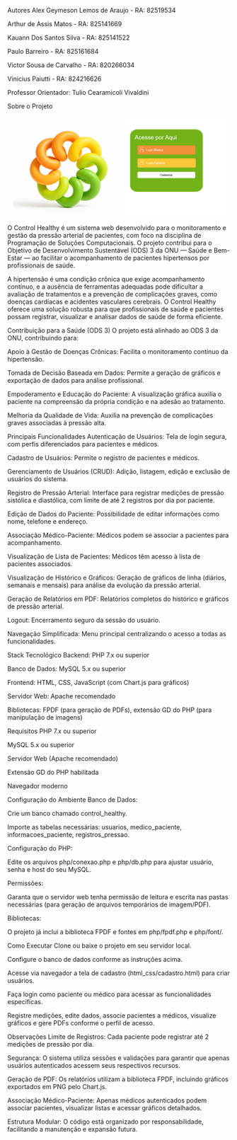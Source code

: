 Autores
Alex Geymeson Lemos de Araujo - RA: 82519534

Arthur de Assis Matos - RA: 825141669

Kauann Dos Santos Silva - RA: 825141522

Paulo Barreiro - RA: 825161684

Victor Sousa de Carvalho - RA: 820266034

Vinicius Paiutti - RA: 824216626

Professor Orientador:
Tulio Cearamicoli Vivaldini

Sobre o Projeto

![Screenshot mostrando a tela inicial do site](assets/TELA_INICIAL.png)


O Control Healthy é um sistema web desenvolvido para o monitoramento e gestão da pressão arterial de pacientes, com foco na disciplina de Programação de Soluções Computacionais. O projeto contribui para o Objetivo de Desenvolvimento Sustentável (ODS) 3 da ONU — Saúde e Bem-Estar — ao facilitar o acompanhamento de pacientes hipertensos por profissionais de saúde.

A hipertensão é uma condição crônica que exige acompanhamento contínuo, e a ausência de ferramentas adequadas pode dificultar a avaliação de tratamentos e a prevenção de complicações graves, como doenças cardíacas e acidentes vasculares cerebrais. O Control Healthy oferece uma solução robusta para que profissionais de saúde e pacientes possam registrar, visualizar e analisar dados de saúde de forma eficiente.

Contribuição para a Saúde (ODS 3)
O projeto está alinhado ao ODS 3 da ONU, contribuindo para:

Apoio à Gestão de Doenças Crônicas: Facilita o monitoramento contínuo da hipertensão.

Tomada de Decisão Baseada em Dados: Permite a geração de gráficos e exportação de dados para análise profissional.

Empoderamento e Educação do Paciente: A visualização gráfica auxilia o paciente na compreensão da própria condição e na adesão ao tratamento.

Melhoria da Qualidade de Vida: Auxilia na prevenção de complicações graves associadas à pressão alta.

Principais Funcionalidades
Autenticação de Usuários: Tela de login segura, com perfis diferenciados para pacientes e médicos.

Cadastro de Usuários: Permite o registro de pacientes e médicos.

Gerenciamento de Usuários (CRUD): Adição, listagem, edição e exclusão de usuários do sistema.

Registro de Pressão Arterial: Interface para registrar medições de pressão sistólica e diastólica, com limite de até 2 registros por dia por paciente.

Edição de Dados do Paciente: Possibilidade de editar informações como nome, telefone e endereço.

Associação Médico-Paciente: Médicos podem se associar a pacientes para acompanhamento.

Visualização de Lista de Pacientes: Médicos têm acesso à lista de pacientes associados.

Visualização de Histórico e Gráficos: Geração de gráficos de linha (diários, semanais e mensais) para análise da evolução da pressão arterial.

Geração de Relatórios em PDF: Relatórios completos do histórico e gráficos de pressão arterial.

Logout: Encerramento seguro da sessão do usuário.

Navegação Simplificada: Menu principal centralizando o acesso a todas as funcionalidades.

Stack Tecnológico
Backend: PHP 7.x ou superior

Banco de Dados: MySQL 5.x ou superior

Frontend: HTML, CSS, JavaScript (com Chart.js para gráficos)

Servidor Web: Apache recomendado

Bibliotecas: FPDF (para geração de PDFs), extensão GD do PHP (para manipulação de imagens)

Requisitos
PHP 7.x ou superior

MySQL 5.x ou superior

Servidor Web (Apache recomendado)

Extensão GD do PHP habilitada

Navegador moderno

Configuração do Ambiente
Banco de Dados:

Crie um banco chamado control_healthy.

Importe as tabelas necessárias: usuarios, medico_paciente, informacoes_paciente, registros_pressao.

Configuração do PHP:

Edite os arquivos php/conexao.php e php/db.php para ajustar usuário, senha e host do seu MySQL.

Permissões:

Garanta que o servidor web tenha permissão de leitura e escrita nas pastas necessárias (para geração de arquivos temporários de imagem/PDF).

Bibliotecas:

O projeto já inclui a biblioteca FPDF e fontes em php/fpdf.php e php/font/.

Como Executar
Clone ou baixe o projeto em seu servidor local.

Configure o banco de dados conforme as instruções acima.

Acesse via navegador a tela de cadastro (html_css/cadastro.html) para criar usuários.

Faça login como paciente ou médico para acessar as funcionalidades específicas.

Registre medições, edite dados, associe pacientes a médicos, visualize gráficos e gere PDFs conforme o perfil de acesso.

Observações
Limite de Registros: Cada paciente pode registrar até 2 medições de pressão por dia.

Segurança: O sistema utiliza sessões e validações para garantir que apenas usuários autenticados acessem seus respectivos recursos.

Geração de PDF: Os relatórios utilizam a biblioteca FPDF, incluindo gráficos exportados em PNG pelo Chart.js.

Associação Médico-Paciente: Apenas médicos autenticados podem associar pacientes, visualizar listas e acessar gráficos detalhados.

Estrutura Modular: O código está organizado por responsabilidade, facilitando a manutenção e expansão futura.

